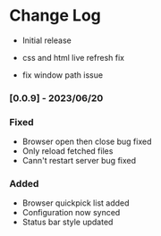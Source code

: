 # Change Log

- Initial release

- css and html live refresh fix

- fix window path issue

### [0.0.9] - 2023/06/20

### Fixed

- Browser open then close bug fixed
- Only reload fetched files
- Cann't restart server bug fixed

### Added

- Browser quickpick list added
- Configuration now synced
- Status bar style updated
